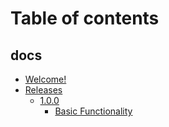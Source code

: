 # Table of contents

## docs

* [Welcome!](README.md)
* [Releases](docs/releases/README.md)
  * [1.0.0](docs/releases/1.0.0/README.md)
    * [Basic Functionality](docs/releases/1.0.0/basic-functionality.md)
